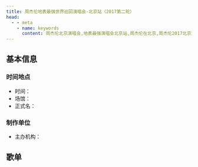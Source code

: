 ```yaml
---
title: 周杰伦地表最强世界巡回演唱会-北京站（2017第二轮）
head:
  - - meta
    - name: keywords
      content: 周杰伦北京演唱会,地表最强演唱会北京站,周杰伦在北京,周杰伦2017北京演唱会
---
```

## 基本信息

### 时间地点
- 时间：
- 场馆：
- 正式名：

### 制作单位
- 主办机构：

## 歌单